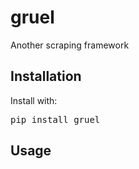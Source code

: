 # gruel

Another scraping framework

## Installation

Install with:

<pre>
pip install gruel
</pre>



## Usage

<pre>

</pre>
